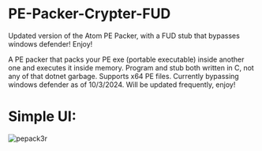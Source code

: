 # PE-Packer-Crypter-FUD
Updated version of the Atom PE Packer, with a FUD stub that bypasses windows defender! Enjoy!

A PE packer that packs your PE exe (portable executable) inside another one and executes it inside memory. Program and stub both written in C, not any of that dotnet garbage. Supports x64 PE files. Currently bypassing windows defender as of 10/3/2024. Will be updated frequently, enjoy!

# Simple UI:
![pepack3r](https://github.com/user-attachments/assets/c10fe724-9cdc-42f3-9ea0-7315618294f2)

